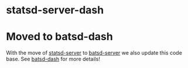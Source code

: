 statsd-server-dash
==================

# Moved to batsd-dash

With the move of [statsd-server](https://github.com/noahhl/statsd-server) to [batsd-server](https://github.com/noahhl/batsd-server)
we also update this code base. See [batsd-dash](https://github.com/mikeycgto/batsd-dash) for more details!

